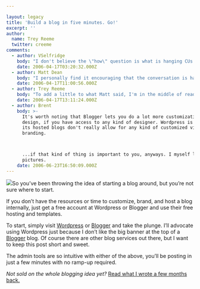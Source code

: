 ```yaml
---

layout: legacy
title: 'Build a blog in five minutes. Go!'
excerpt: ''
author:
  name: Trey Reeme
  twitter: creeme
comments:
  - author: VSelfridge
    body: "I don't believe the \"how\" question is what is hanging CUs up.. (At least in our organization!)\r\n\r\nThe discussions around blogging in our CU center around: \"Are we ready - culturally - to be open about all operations within our organization.\" - are we really ready to walk the walk.  The great thing about blogging is the ability to have an open and honest conversation with the consumer in a public & semi-permanent forum.  We believe that at least some groups of consumers would welcome the opportunity to get up-close and personal - but are we organizationally ready to be that open, even when our consumers identify a flaw or fault?  "
    date: 2006-04-17T03:20:32.000Z
  - author: Matt Dean
    body: "I personally find it encouraging that the conversation is happening in your CU.  It is certainly important for a CU to discuss the impact of blogging before \"walking the walk.\"  \n\nThere has been some discussion in the CU Times lately about the need to emphasize the member ownership aspect of credit unions, and I personally believe that a blog is a terrific way to promote that message.  Banks can never be completely open with their customers because, at the very root, their concern is the wealth of their shareholders.  Credit unions exist for the sole purpose of serving their members and increasing member wealth.  My question is, how many of your members know how you're different from a bank?\n\nIf you do decide to blog within your credit union, don't be discouraged if you don't get many comments right away or if many of your members aren't reading the blog.  The thing you'll find is that those few members who are reading it will often serve as your \"member evangelists,\" taking your message and spreading it through one-on-one communication with their friends, coworkers, etc.  They'll also be the source of ideas and will warn you of things that they have problems with before the rest of your members reach the same conclusion."
    date: 2006-04-17T11:00:56.000Z
  - author: Trey Reeme
    body: "To add a little to what Matt said, I'm in the middle of reading the blogging book \"Naked Conversations\":http://www.amazon.com/gp/product/047174719X/sr=8-1/qid=1145282686/ref=pd_bbs_1/102-2898770-9363330?%5Fencoding=UTF8 right now.\n\nThe authors, Microsoft blogger Robert Scoble and consultant Shel Israel, devote Chapter 9 of the book to \"Thorns in the Roses\" and if you're still on the fence about blogging, I'd advocate picking up the book, as it's worth every penny of the $15.72 that Amazon is now listing it for (new).  \n\nIt's not all \"everyone should blog\" either.  \n\nBelieve me, I was the hardest sell on Open Source CU.  What if I said something stupid?  What if our competitors or critics posted stuff about us?  \n\nNow I realize that (a) if anyone said something bad about us, we'd have an opportunity to set it straight and we've got an audience of other commenters that I'd hope would back us up :), and (b) none of us have said anything that we regret saying (yet).\n\nOSCU has been so good for our company (not for selling, but for talking to our industry) that our company's website is now a blog, too, where we talk about the finer points of website design and development.\n\nI'm sold on blogging, but our company's culture is open/creative/unfiltered.  You can probably tell that by looking at the Trabian site, our \"Flickr page\":http://www.flickr.com/photos/trabian, the posts we've made that show us, warts and all.  If you do take the blogging plunge, you've got to be authentic, and if your culture doesn't support it, either the culture needs to change or blogging won't work very well and may come across as a PR stunt.\n\nIf we ever open a Trabian Employees Credit Union, you can bet there will be much blogging!  :)"
    date: 2006-04-17T13:11:24.000Z
  - author: Brent
    body: >-
      It's worth noting that Blogger lets you do a lot more customization of the
      design, if you have access to any kind of designer. Wordpress is great, but
      its hosted blogs don't really allow for any kind of customized visual
      branding.



      ...if that kind of thing is important to you, anyways. I myself like pretty
      pictures.
    date: 2006-06-23T16:50:09.000Z
---
```


<p><img src='/images/legacy/stopwatch.jpg' class="right"/>So you&#8217;ve been throwing the idea of starting a blog around, but you&#8217;re not sure where to start.</p>
<p>If you don&#8217;t have the resources or time to customize, brand, and host a blog internally, just get a free account at Wordpress or Blogger and use their free hosting and templates.</p>
<p>To start, simply visit <a href='http://www.wordpress.com'>Wordpress</a> or <a href='http://www.blogger.com'>Blogger</a> and take the plunge.  I&#8217;ll advocate using Wordpress just because I don&#8217;t like the big banner at the top of a <a href='http://www.blogger.com/start'>Blogger</a> blog.  Of course there are other blog services out there, but I want to keep this post short and sweet.</p>
<p>The admin tools are so intuitive with either of the above, you&#8217;ll be posting in just a few minutes with no ramp-up required.</p>
<p><em>Not sold on the whole blogging idea yet?</em>  <a href='http://www.opensourcecu.com/articles/2005/11/07/blogging-for-cus-what-s-coming-why-and-how-to-get-involved'>Read what I wrote a few months back.</a></p>